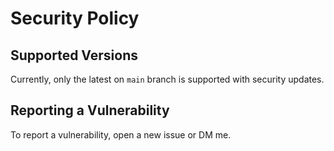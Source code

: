 # Security Policy

## Supported Versions

Currently, only the latest on `main` branch is supported with security updates.

## Reporting a Vulnerability

To report a vulnerability, open a new issue or DM me.
